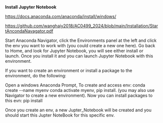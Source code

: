 **Install Jupyter Notebook**

https://docs.anaconda.com/anaconda/install/windows/

https://github.com/wanghaiy2018/AC0499_2024/blob/main/Installation/StartAncondaNavagator.pdf


Start Anaconda Navigator,   click the Environments panel at the left and click the env you want to work with (you could create a new one here).  Go back to Home, and look for Jupyter Notebook, you will see either install or launch.  Once you install it and you can launch Jupyter Notebook with this environment. 

If you  want to create an environment or install a package to the environment, do the following: 

Open a windows  Anaconda Prompt,  To create and access env:   conda create --name myenv  conda activate myenv, pip install. (you may also use Navigator to create a new environment). Now you can install packages to this evn: pip install 

Once you create an env,  a new Jupter_Notebook will be created and you should start this Jupter NoteBook for this specific env. 
